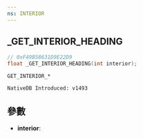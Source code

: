 ```yaml
---
ns: INTERIOR
---
```

## _GET_INTERIOR_HEADING

```c
// 0xF49B58631D9E22D9
float _GET_INTERIOR_HEADING(int interior);
```

```
GET_INTERIOR_*

NativeDB Introduced: v1493
```

## 參數
* **interior**:
